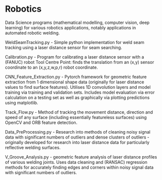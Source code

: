 # Robotics
Data Science programs (mathematical modelling, computer vision, deep learning) for various robotics applications, notably applications in automated robotic welding.

WeldSeamTracking.py - Simple python implementation for weld seam tracking using a laser distance sensor for seam searching.

Calibration.py - Program for calibrating a laser distance sensor with a (FANUC) robot Tool Centre Point: finds the translation from an (x,y) sensor coordinate to an (x,y,z,w,p,r) robot coordinate.

CNN_Feature_Extraction.py - Pytorch framework for geometric feature extraction from 1 dimensional shape data (originally for laser distance values to find surface features). Utilises 1D convolution layers and model training via training and validation sets. Includes model evaluation via error calculation on a testing set as well as graphically via plotting predictions using matplotlib.

Track_Flow.py - Method of tracking the movement distance, direction and speed of any surface (including essentially featureless surfaces) using OpenCV and ORB feature detection.

Data_PreProcessing.py - Research into methods of cleaning noisy signal data with significant numbers of outliers and dense clusters of outliers - originally developed for research into laser distance data for particularly reflective welding surfaces.

V_Groove_Analysis.py - geometric feature analysis of laser distance profiles of various welding joints. Uses data cleaning and (RANSAC) regression methods for accurately finding edges and corners within noisy signal data with significant numbers of outliers.

